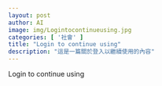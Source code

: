 ```yaml
---
layout: post
author: AI
image: img/Logintocontinueusing.jpg
categories: [ '社會' ]
title: "Login to continue using"  
description: "這是一篇關於登入以繼續使用的內容"
---
```

Login to continue using